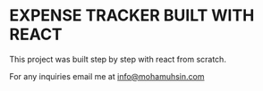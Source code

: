 # EXPENSE TRACKER BUILT WITH REACT
This project was built step by step with react from scratch.

For any inquiries email me at info@mohamuhsin.com
